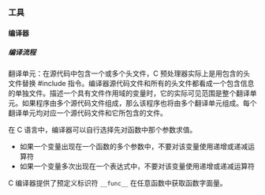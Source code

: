 ### 工具

#### 编译器

##### 编译流程

翻译单元：在源代码中包含一个或多个头文件，C 预处理器实际上是用包含的头文件替换 #include 指令。编译器源代码文件和所有的头文件都看成一个包含信息的单独文件。描述一个具有文件作用域的变量时，它的实际可见范围是整个翻译单元。如果程序由多个源代码文件组成，那么该程序也将由多个翻译单元组成。每个翻译单元均对应一个源代码文件和它所包含的文件。

在 C 语言中，编译器可以自行选择先对函数中那个参数求值。

*   如果一个变量出现在一个函数的多个参数中，不要对该变量使用递增或递减运算符
*   如果一个变量多次出现在一个表达式中，不要对该变量使用递增或递减运算符

C 编译器提供了预定义标识符 `__func__` 在任意函数中获取函数字面量。

